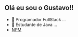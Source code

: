 

## Olá eu sou o Gustavo!!


- 🔭 Programador FullStack ...
- 🌱 Estudante de Java ...
- <a href="https://www.npmjs.com/settings/gustavojx/packages">NPM</a>


  
